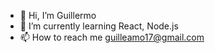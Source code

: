 - 👋 Hi, I’m Guillermo
- 🌱 I’m currently learning React, Node.js 
- 📫 How to reach me guilleamo17@gmail.com

<!---
KiDDBilly/KiDDBilly is a ✨ special ✨ repository because its `README.md` (this file) appears on your GitHub profile.
You can click the Preview link to take a look at your changes.
--->
